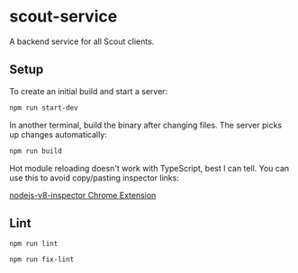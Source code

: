 # scout-service

A backend service for all Scout clients.

## Setup

To create an initial build and start a server:
```sh
npm run start-dev
```

In another terminal, build the binary after changing files. The server picks
up changes automatically:
```sh
npm run build
```

Hot module reloading doesn't work with TypeScript, best I can tell. You can
use this to avoid copy/pasting inspector links:


[nodejs-v8-inspector Chrome Extension](https://chrome.google.com/webstore/detail/nodejs-v8-inspector/lfnddfpljnhbneopljflpombpnkfhggl?hl=en)


## Lint

```
npm run lint
```

```
npm run fix-lint
```
